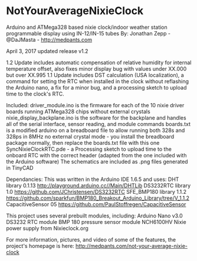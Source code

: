 # NotYourAverageNixieClock
Arduino and ATMega328 based nixie clock/indoor weather station programmable display using IN-12/IN-15 tubes
By: Jonathan Zepp - @DaJMasta - http://medpants.com

April 3, 2017 updated release v1.2

1.2 Update includes automatic compensation of relative humidity for internal temperature offset, also fixes minor display bug with values under XX.000 but over XX.995
1.1 Update includes DST calculation (USA localization), a command for setting the RTC when installed in the clock without reflashing the Arduino nano, a fix for a minor bug, and a processing sketch to upload time to the clock's RTC.

Included:
driver_module.ino is the firmware for each of the 10 nixie driver boards running ATMega328 chips without external crystals
nixie_display_backplane.ino is the software for the backplane and handles all of the serial interface, sensor reading, and module commands
boards.txt is a modified arduino on a breadboard file to allow running both 328s and 328ps in 8MHz no external crystal mode - you install the breadboard package normally, then replace the boards.txt file with this one
SyncNixieClockRTC.pde - a Processing sketch to upload time to the onboard RTC with the correct header (adapted from the one included with the Arduino software)
The schematics are included as .png files generated in TinyCAD

Dependancies:
This was written in the Arduino IDE 1.6.5 and uses:
DHT library 0.1.13 http://playground.arduino.cc//Main/DHTLib
DS3232RTC library 1.0 https://github.com/JChristensen/DS3232RTC
SFE_BMP180 library 1.1.2 https://github.com/sparkfun/BMP180_Breakout_Arduino_Library/tree/V_1.1.2
CapacitiveSensor 05 https://github.com/PaulStoffregen/CapacitiveSensor

This project uses several prebuilt modules, including:
Arduino Nano v3.0
DS3232 RTC module
BMP 180 pressure sensor module
NCH6100HV Nixie power supply from Nixieclock.org

For more information, pictures, and video of some of the features, the project's homepage is here:
http://medpants.com/not-your-average-nixie-clock

